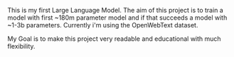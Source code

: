This is my first Large Language Model. 
The aim of this project is to train a model with first ~180m parameter model and if that succeeds a model with ~1-3b parameters.
Currently i'm using the OpenWebText dataset.

My Goal is to make this project very readable and educational with much flexibility.
